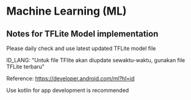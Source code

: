 # Machine Learning (ML)

## Notes for TFLite Model implementation
Please daily check and use latest updated TFLite model file

ID_LANG:
"Untuk file TFlite akan diupdate sewaktu-waktu, gunakan file TFLite terbaru"

Reference:
https://developer.android.com/ml?hl=id

Use kotlin for app development is recommended
